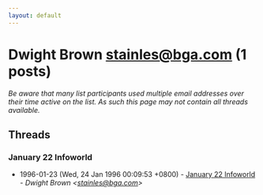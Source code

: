 ```yaml
---
layout: default
---
```


# Dwight Brown <stainles@bga.com> (1 posts)

_Be aware that many list participants used multiple email addresses over their time active on the list. As such this page may not contain all threads available._

## Threads

### January 22 Infoworld
+ 1996-01-23 (Wed, 24 Jan 1996 00:09:53 +0800) - [January 22 Infoworld](/archive/1996/01/2451fe925fc628be01040d85153161a0c04fbe3d37748f930f466c40cf8fef09) - _Dwight Brown \<stainles@bga.com\>_

